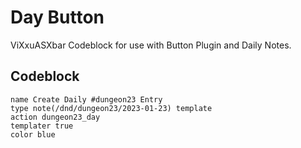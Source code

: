 # Day Button

ViXxuASXbar Codeblock for use with Button Plugin and Daily Notes.

## Codeblock

```button
name Create Daily #dungeon23 Entry
type note(/dnd/dungeon23/2023-01-23) template
action dungeon23_day
templater true
color blue
```
